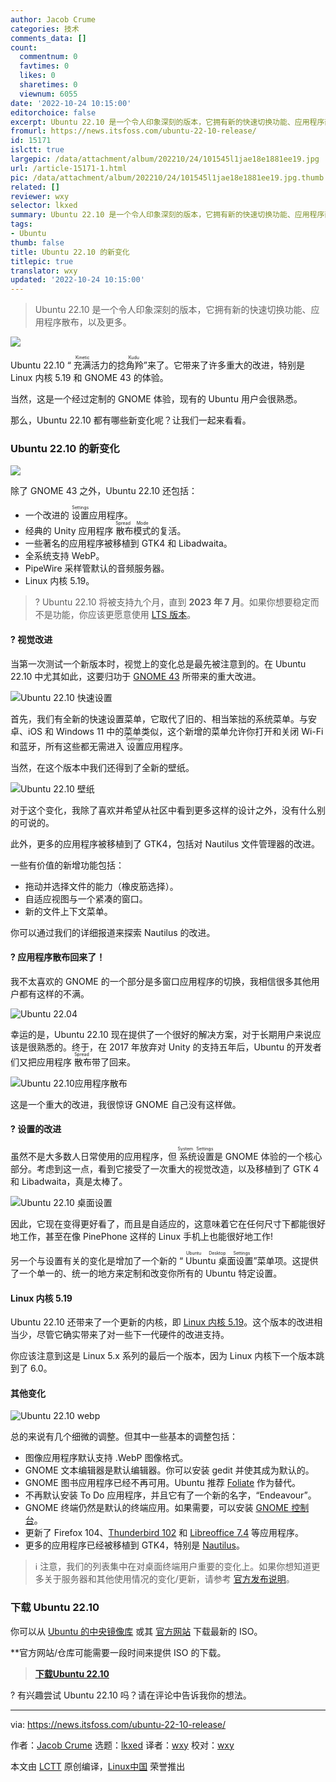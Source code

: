 ```yaml
---
author: Jacob Crume
categories: 技术
comments_data: []
count:
  commentnum: 0
  favtimes: 0
  likes: 0
  sharetimes: 0
  viewnum: 6055
date: '2022-10-24 10:15:00'
editorchoice: false
excerpt: Ubuntu 22.10 是一个令人印象深刻的版本，它拥有新的快速切换功能、应用程序散布，以及更多。
fromurl: https://news.itsfoss.com/ubuntu-22-10-release/
id: 15171
islctt: true
largepic: /data/attachment/album/202210/24/101545l1jae18e1881ee19.jpg
url: /article-15171-1.html
pic: /data/attachment/album/202210/24/101545l1jae18e1881ee19.jpg.thumb.jpg
related: []
reviewer: wxy
selector: lkxed
summary: Ubuntu 22.10 是一个令人印象深刻的版本，它拥有新的快速切换功能、应用程序散布，以及更多。
tags:
- Ubuntu
thumb: false
title: Ubuntu 22.10 的新变化
titlepic: true
translator: wxy
updated: '2022-10-24 10:15:00'
---
```



> 
> Ubuntu 22.10 是一个令人印象深刻的版本，它拥有新的快速切换功能、应用程序散布，以及更多。
> 
> 
> 


![](/data/attachment/album/202210/24/101545l1jae18e1881ee19.jpg)


Ubuntu 22.10 “<ruby> 充满活力的捻角羚 <rt>  Kinetic Kudu </rt></ruby>”来了。它带来了许多重大的改进，特别是 Linux 内核 5.19 和 GNOME 43 的体验。


当然，这是一个经过定制的 GNOME 体验，现有的 Ubuntu 用户会很熟悉。


那么，Ubuntu 22.10 都有哪些新变化呢？让我们一起来看看。


### Ubuntu 22.10 的新变化


![](/data/attachment/album/202210/24/101728szlffo27na00z2uw.png)


除了 GNOME 43 之外，Ubuntu 22.10 还包括：


* 一个改进的 <ruby> 设置 <rt>  Settings </rt></ruby> 应用程序。
* 经典的 Unity 应用程序<ruby> 散布模式 <rt>  Spread Mode </rt></ruby>的复活。
* 一些著名的应用程序被移植到 GTK4 和 Libadwaita。
* 全系统支持 WebP。
* PipeWire 采样管默认的音频服务器。
* Linux 内核 5.19。



> 
> ? Ubuntu 22.10 将被支持九个月，直到 **2023 年 7 月**。如果你想要稳定而不是功能，你应该更愿意使用 [LTS 版本](https://itsfoss.com/long-term-support-lts/)。
> 
> 
> 


#### ? 视觉改进


当第一次测试一个新版本时，视觉上的变化总是最先被注意到的。在 Ubuntu 22.10 中尤其如此，这要归功于 [GNOME 43](https://news.itsfoss.com/gnome-43-release/) 所带来的重大改进。


![Ubuntu 22.10 快速设置](/data/attachment/album/202210/24/101551b7tjz87sdndty7ey.jpg)


首先，我们有全新的快速设置菜单，它取代了旧的、相当笨拙的系统菜单。与安卓、iOS 和 Windows 11 中的菜单类似，这个新增的菜单允许你打开和关闭 Wi-Fi 和蓝牙，所有这些都无需进入<ruby> 设置 <rt>  Settings </rt></ruby>应用程序。


当然，在这个版本中我们还得到了全新的壁纸。


![Ubuntu 22.10 壁纸](/data/attachment/album/202210/24/101551xyyz00su9yjjy6yt.png)


对于这个变化，我除了喜欢并希望从社区中看到更多这样的设计之外，没有什么别的可说的。


此外，更多的应用程序被移植到了 GTK4，包括对 Nautilus 文件管理器的改进。


一些有价值的新增功能包括：


* 拖动并选择文件的能力（橡皮筋选择）。
* 自适应视图与一个紧凑的窗口。
* 新的文件上下文菜单。


你可以通过我们的详细报道来探索 Nautilus 的改进。


#### ? 应用程序散布回来了！


我不太喜欢的 GNOME 的一个部分是多窗口应用程序的切换，我相信很多其他用户都有这样的不满。


![Ubuntu 22.04](/data/attachment/album/202210/24/101711on8np2580n2nxu2z.png)


幸运的是，Ubuntu 22.10 现在提供了一个很好的解决方案，对于长期用户来说应该是很熟悉的。终于，在 2017 年放弃对 Unity 的支持五年后，Ubuntu 的开发者们又把应用程序<ruby> 散布 <rt>  Spread </rt></ruby>带了回来。


![Ubuntu 22.10应用程序散布](/data/attachment/album/202210/24/101551vf80rrred7zd2h3n.jpg)


这是一个重大的改进，我很惊讶 GNOME 自己没有这样做。


#### ?️ 设置的改进


虽然不是大多数人日常使用的应用程序，但<ruby> 系统设置 <rt>  System Settings </rt></ruby>是 GNOME 体验的一个核心部分。考虑到这一点，看到它接受了一次重大的视觉改造，以及移植到了 GTK 4 和 Libadwaita，真是太棒了。


![Ubuntu 22.10 桌面设置](/data/attachment/album/202210/24/101552qmbolnwm3fy0t433.png)


因此，它现在变得更好看了，而且是自适应的，这意味着它在任何尺寸下都能很好地工作，甚至在像 PinePhone 这样的 Linux 手机上也能很好地工作!


另一个与设置有关的变化是增加了一个新的 “<ruby> Ubuntu 桌面设置 <rt>  Ubuntu Desktop Settings </rt></ruby>”菜单项。这提供了一个单一的、统一的地方来定制和改变你所有的 Ubuntu 特定设置。


#### Linux 内核 5.19


Ubuntu 22.10 还带来了一个更新的内核，即 [Linux 内核 5.19](https://news.itsfoss.com/linux-kernel-5-19-release/)。这个版本的改进相当少，尽管它确实带来了对一些下一代硬件的改进支持。


你应该注意到这是 Linux 5.x 系列的最后一个版本，因为 Linux 内核下一个版本跳到了 6.0。


#### 其他变化


![Ubuntu 22.10 webp](/data/attachment/album/202210/24/101553g0kt6w0nnyxx2u5y.png)


总的来说有几个细微的调整。但其中一些基本的调整包括：


* 图像应用程序默认支持 .WebP 图像格式。
* GNOME 文本编辑器是默认编辑器。你可以安装 gedit 并使其成为默认的。
* GNOME 图书应用程序已经不再可用。Ubuntu 推荐 [Foliate](https://itsfoss.com/foliate-ebook-viewer/) 作为替代。
* 不再默认安装 To Do 应用程序，并且它有了一个新的名字，“Endeavour”。
* GNOME 终端仍然是默认的终端应用。如果需要，可以安装 [GNOME 控制台](https://itsfoss.com/gnome-console/)。
* 更新了 Firefox 104、[Thunderbird 102](https://news.itsfoss.com/thunderbird-102-release/) 和 [Libreoffice 7.4](https://news.itsfoss.com/libreoffice-7-4-release/) 等应用程序。
* 更多的应用程序已经被移植到 GTK4，特别是 [Nautilus](https://news.itsfoss.com/gnome-files-43/)。



> 
> ℹ️ 注意，我们的列表集中在对桌面终端用户重要的变化上。如果你想知道更多关于服务器和其他使用情况的变化/更新，请参考 [官方发布说明](https://discourse.ubuntu.com/t/kinetic-kudu-release-notes/27976)。
> 
> 
> 


### 下载 Ubuntu 22.10


你可以从 [Ubuntu 的中央镜像库](https://cdimage.ubuntu.com/ubuntu/releases/22.10/release/) 或其 [官方网站](https://ubuntu.com/download/desktop) 下载最新的 ISO。


\*\*官方网站/仓库可能需要一段时间来提供 ISO 的下载。



> 
> **[下载Ubuntu 22.10](https://ubuntu.com/download/desktop)**
> 
> 
> 


? 有兴趣尝试 Ubuntu 22.10 吗？请在评论中告诉我你的想法。




---


via: <https://news.itsfoss.com/ubuntu-22-10-release/>


作者：[Jacob Crume](https://news.itsfoss.com/author/jacob/) 选题：[lkxed](https://github.com/lkxed) 译者：[wxy](https://github.com/wxy) 校对：[wxy](https://github.com/wxy)


本文由 [LCTT](https://github.com/LCTT/TranslateProject) 原创编译，[Linux中国](https://linux.cn/) 荣誉推出